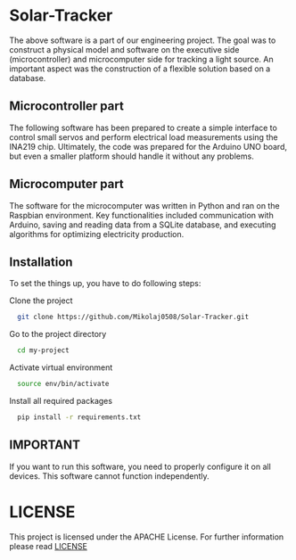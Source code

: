 # Solar-Tracker

The above software is a part of our engineering project. The goal was to construct a physical model and software on the executive side (microcontroller) and microcomputer side for tracking a light source. An important aspect was the construction of a flexible solution based on a database.

## Microcontroller part

The following software has been prepared to create a simple interface to control small servos and perform electrical load measurements using the INA219 chip. 
Ultimately, the code was prepared for the Arduino UNO board, but even a smaller platform should handle it without any problems.

## Microcomputer part

The software for the microcomputer was written in Python and ran on the Raspbian environment. Key functionalities included communication with Arduino, saving and reading data from a SQLite database, and executing algorithms for optimizing electricity production.

## Installation

To set the things up, you have to do following steps:

Clone the project

```bash
  git clone https://github.com/Mikolaj0508/Solar-Tracker.git
```

Go to the project directory

```bash
  cd my-project
```
Activate virtual environment

```bash
  source env/bin/activate
```

Install all required packages

```bash
  pip install -r requirements.txt
```

## IMPORTANT

If you want to run this software, you need to properly configure it on all devices. This software cannot function independently.

# LICENSE

This project is licensed under the APACHE License. For further information please read [LICENSE](LICENCE.MD)
